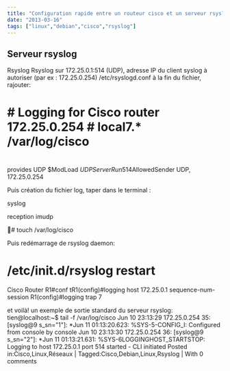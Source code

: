 ```yaml
---
title: "Configuration rapide entre un routeur cisco et un serveur rsyslog"
date: "2013-03-16"
tags: ["linux","debian","cisco","rsyslog"]
---
```


## Serveur rsyslog
Rsyslog
Rsyslog sur 172.25.0.1:514 (UDP), adresse IP du client syslog à autoriser (par ex : 172.25.0.254)
/etc/rsyslogd.conf à la fin du fichier, rajouter:
# # Logging for Cisco router 172.25.0.254 # local7.* /var/log/cisco
#
provides
UDP
$ModLoad
$UDPServerRun 514$AllowedSender UDP, 172.25.0.254

Puis création du fichier log, taper dans le terminal :

syslog

reception
imudp

# touch /var/log/cisco

Puis redémarrage de rsyslog daemon:
# /etc/init.d/rsyslog restart

Cisco Router
R1#conf tR1(config)#logging host 172.25.0.1 sequence-num-session
R1(config)#logging trap 7

et voilà! un exemple de sortie standard du serveur rsyslog:
tien@localhost:~$ tail -f /var/log/cisco Jun 10 23:13:29 172.25.0.254 35: [syslog@9 s_sn="1"]:
*Jun 11 01:13:20.623: %SYS-5-CONFIG_I: Configured from console by console Jun 10 23:13:30
172.25.0.254
36:
[syslog@9
s_sn="2"]:
*Jun
11
01:13:21.631:
%SYS-6LOGGINGHOST_STARTSTOP: Logging to host 172.25.0.1 port 514 started - CLI initiated
Posted in:Cisco,Linux,Réseaux | Tagged:Cisco,Debian,Linux,Rsyslog | With 0 comments

